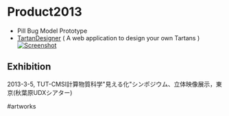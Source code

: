# Product2013


* Pill Bug Model Prototype
* [TartanDesigner](https://github.com/vitroid/TartanDesigner/) ( A web application to design your own Tartans )
   [![Screenshot](https://i.gyazo.com/bba5e74e2276877d6e281b4ce277109c.png)](https://vitroid.github.io/TartanDesigner/)


## Exhibition


2013-3-5, TUT-CMSI計算物質科学"見える化"シンポジウム、立体映像展示，東京(秋葉原UDXシアター)

#artworks



